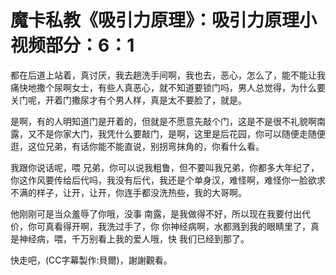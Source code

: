 # 魔卡私教《吸引力原理》：吸引力原理小视频部分：6：1

都在后道上站着，真讨厌，我去趟洗手间啊，我也去，恶心，怎么了，能不能让我痛快地撒个尿啊女士，有些人真恶心，就不知道要锁门吗，男人总觉得，为什么要关门呢，开着门撒尿才有个男人样，真是太不要脸了，就是。

是啊，有的人明知道门是开着的，但就是不愿意先敲个门，这是不是很不礼貌啊南露，又不是你家大门，我凭什么要敲门，是啊，这里是后花园，你可以随便走随便逛，这位兄弟，有话你能不能直说，别拐弯抹角的，你看什么看。

我跟你说话呢，喂 兄弟，你可以说我粗鲁，但不要叫我兄弟，你都多大年纪了，你这作风要传给后代吗，我没有后代，我还是个单身汉，难怪啊，难怪你一脸欲求不满的样子，让开，让开，你连手都没洗热些，我的大哥啊。

他刚刚可是当众羞辱了你哦，没事 南露，是我做得不好，所以现在我要付出代价，你可真看得开啊，我洗过手了，你 你神经病啊，水都溅到我的眼睛里了，真是神经病，喂，千万别看上我的爱人哦，快 我们已经到那了。

快走吧，(CC字幕製作:貝爾)，謝謝觀看。